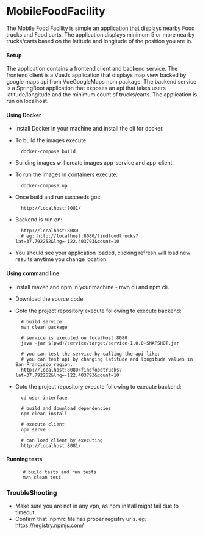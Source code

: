 # MobileFoodFacility

The Mobile Food Facility is simple an application that displays nearby Food trucks and Food carts.
The application displays minimum 5 or more nearby trucks/carts based on the latitude and longitude of the position you are in.


#### Setup

The application contains a frontend client and backend service. 
The frontend client is a VueJs application that displays map view backed by google maps api from VueGoogleMaps npm package.
The backend service is a SpringBoot application that exposes an api that takes users latitude/longitude and the minimum count of trucks/carts.
The application is run on localhost.

#### Using Docker

* Install Docker in your machine and install the cli for docker.
* To build the images execute: 
           
        docker-compose build
* Building images will create images app-service and app-client.
* To run the images in containers execute:

        docker-compose up
* Once build and run succeeds got:

        http://localhost:8081/
* Backend is run on: 

        http://localhost:8080
        # eg: http://localhost:8080/findfoodtrucks?lat=37.792252&lng=-122.403793&count=10
        
* You should see your application loaded, clicking refresh will load new results anytime you change location.

#### Using command line

* Install maven and npm in your machine - mvn cli and npm cli.
* Download the source code.
* Goto the project repository execute following to execute backend:
        
        # build service
        mvn clean package
        
        # service is executed on localhost:8080
        java -jar $(pwd)/service/target/service-1.0.0-SNAPSHOT.jar
        
        # you can test the service by calling the api like:
        # you can test api by changing latitude and longitude values in San Francisco region.
        http://localhost:8080/findfoodtrucks?lat=37.792252&lng=-122.403793&count=10
        
* Goto the project repository execute following to execute backend:

        cd user-interface
        
        # build and download dependencies
        npm clean install
        
        # execute client
        npm serve
        
        # can load client by executing
        http://localhost:8081/
        
#### Running tests

          # build tests and run tests
          mvn clean test
         
### TroubleShooting      

* Make sure you are not in any vpn, as npm install might fail due to timeout.
* Confirm that .npmrc file has proper registry urls. eg: https://registry.npmjs.com/
